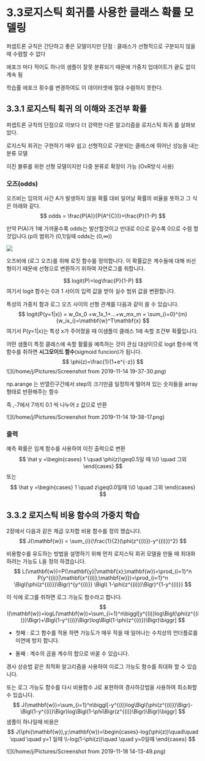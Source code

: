 #  3.3로지스틱 회귀를 사용한 클래스 확률 모델링

퍼셉트론 규칙은 간단하고 좋은 모델이지만 단점 : 클래스가 선형적으로 구분되지 않을 때 수렴할 수 없다

에포크 마다 적어도 하나의 샘플이 잘못 분류되기 때문에 가중치 업데이트가 끝도 없이 계속 됨

학습률 에포크 횟수를 변경하여도 이 데이터셋에 절대 수렴하지 못한다.

## 3.3.1 로지스틱 획귀 의 이해와 조건부 확률

퍼셉트론 규칙의 단점으로 이보다 더 강력한 다른 알고리즘을 로지스틱 회귀 를 살펴보았다.



로지스틱 회귀는 구현하기 매우 쉽고 선형적으로 구분되는 클래스에 뛰어난 성능을 내는 분류 모델

이진 불류를 위한 선형 모델이지만 다중 분류로 확장이 가능 (OvR방식 사용)

### 오즈(odds)

오즈비는 임의의 사간 A가 발생하지 않을 확률 대비 일어날 확률의 비율을 뜻하고 그 식은 아래와 같다. 
$$
odds = \frac{P(A)}{P(A^{C})}=\frac{P}{1-P}
$$

만약 P(A)가 1예 가까울수록 odds는 발산할것이고 반대로 0으로 갈수록  0으로 수렴 할 것입니다.(p의 범위가 (0,1)일때 odds는  (0,∞))



![](/home/j/workspace/CGvcrV7.png)

오즈비에 (로그 오즈)를 취해 로짓 함수를 정의합니다. 이 확률값은 계수들에 대해 비선형이기 때문에 선형으로 변환하기 위하여 자연로그를 취합니다.


$$
logit(P)=log\frac{P}{1-P}
$$
여기서 logit 함수는 0과 1 사이의 입력 값을 받아 실수 범위 값을 변환합니다.

특성의 가중치 함과 로그 오즈 사이의 선형 관계를 다음과 같이 쓸 수 있습니다.
$$
logit(P(y=1|x)) = w_0x_0 +w_1x_1+...+w_mx_m = \sum_{i=0}^{m}{w_ix_i}=\mathbf{w}^T\mathbf{x}
$$
여기서 P(y=1|x)는 특성 x가 주어졌을 때 이샘플이 클래스 1에 속할 조건부 확률입니다.

어떤 샘플이 특정 클래스에 속할 활률을 예측하는 것이 관심 대상이므로 logit 함수에 역함수를 취하면 **시그모이드 함수**(sigmoid funcion)가 됩니다.
$$
\phi(z)=\frac{1}{1+e^{-z}}
$$
![](/home/j/Pictures/Screenshot from 2019-11-14 19-37-30.png)

np.arange 는 반열린구간에서 step의 크기만큼 일정하게 떨어져 있는 숫자들을 array 형태로 반환해주는 함수

즉 ,-7에서 7까지 0.1 씩 나누어 z 값으로 반환

![](/home/j/Pictures/Screenshot from 2019-11-14 19-38-17.png)



### 출력

예측 확률은 임계 함수를 사용하여 이진 출력으로 변환
$$
\hat y =\begin{cases} 1 \quad \phi(z)\geq0.5일 때 \\0 \quad 그외 \end{cases}
$$
또는
$$
\hat y =\begin{cases} 1 \quad z\geq0.0일때 \\0 \quad 그외 \end{cases}
$$

## 3.3.2 로지스틱 비용 함수의 가중치 학습

2장에서 다음과 같은 제곱 오차합 비용 함수를 정의 했습니다.
$$
J(\mathbf{w}) = \sum_{i}{\frac{1}{2}(\phi(z^{(i)})-y^{(i)})^2}
$$


비용함수를 유도하는 방법을 설명하기 위해 먼저 로지스틱 회귀 모델을 만들 떼 최대화하려는  가능도 L을 정의 하겠습니다.
$$
L(\mathbf{w})=P(\mathbf{y}|\mathbf{x};\mathbf{w})=\prod_{i=1}^n P(y^{(i)}|\mathbf{x^{(i)};\mathbf{w}})=\prod_{i=1}^n \Bigl(\phi(z^{(i)})\Bigr)^{y^{(i)}} \Bigl( 1-\phi(z^{(i)})\Bigr)^{1-y^{(i)}}
$$


이 식에 로그를 취하면 로그 가능도 함수라고 합니다.
$$
l(\mathbf{w})=logL(\mathbf{w})=\sum_{i=1}^n\biggl[y^{(i)}log\Bigl(\phi(z^{(i)})\Bigr)+\Bigl(1-y^{(i)}\Bigr)log\Bigl(1-\phi(z^{(i)})\Bigr)\biggr]
$$


- 첫째 : 로그 함수를 적용 하면 가능도가 매우 작을 때 일어나는 수치상의 언더플로를 미연에 방지 합니다.

- 둘째 : 계수의 곱을 계수의 합으로 바꿀 수 있습니다.



경사 상승법 같은 최적화 알고리즘을 사용하여 이로그 가능도 함수를 최대화 할 수 있습니다.

또는 로그 가능도 함수를 다시 비용함수 J로 표현하여 경사하강법을 사용하여 최소화할 수 있습니다.
$$
J(\mathbf{w})=\sum_{i=1}^n\biggl[-y^{(i)}log\Bigl(\phi(z^{(i)})\Bigr)-\Bigl(1-y^{(i)}\Bigr)log\Bigl(1-\phi\Bigr(z^{(i)}\Bigr)\Bigr)\biggr]
$$
샘플이 하나일때 비용은
$$
J(\phi(\mathbf{w}),y;\mathbf{w})=\begin{cases}-log(\phi(z))\quad\quad \quad \quad  y=1 일때 \\-log(1-\phi(z))\quad \quad y=0일때 \end{cases}
$$

![](/home/j/Pictures/Screenshot from 2019-11-18 14-13-49.png)